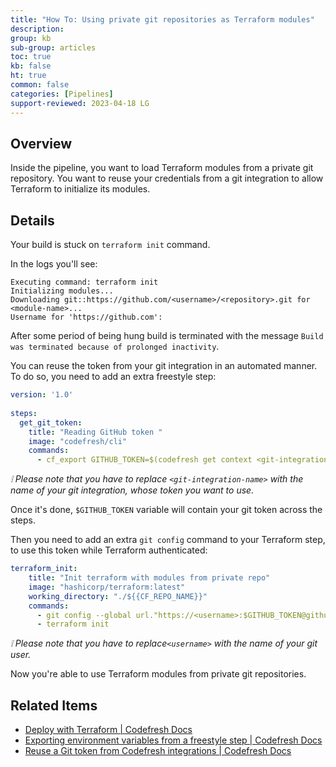 ```yaml
---
title: "How To: Using private git repositories as Terraform modules"
description: 
group: kb
sub-group: articles
toc: true
kb: false
ht: true
common: false
categories: [Pipelines]
support-reviewed: 2023-04-18 LG
---
```


## Overview

Inside the pipeline, you want to load Terraform modules from a private git repository. You want to reuse your credentials from a git integration to allow Terraform to initialize its modules.

## Details

Your build is stuck on `terraform init` command.

In the logs you'll see:

```shell
Executing command: terraform init   
Initializing modules...   
Downloading git::https://github.com/<username>/<repository>.git for <module-name>...   
Username for 'https://github.com':
```

After some period of being hung build is terminated with the message `Build was terminated because of prolonged inactivity`.

You can reuse the token from your git integration in an automated manner. To do so, you need to add an extra freestyle step:

```yaml
version: '1.0'   
  
steps:   
  get_git_token:   
    title: "Reading GitHub token "  
    image: "codefresh/cli"  
    commands:   
      - cf_export GITHUB_TOKEN=$(codefresh get context <git-integration-name> --decrypt -o yaml | yq -r .spec.data.auth.password)
```

_❕ Please note that you have to replace `<git-integration-name>` with the name of your git integration, whose token you want to use._

Once it's done, `$GITHUB_TOKEN` variable will contain your git token across the steps.

Then you need to add an extra `git config` command to your Terraform step, to use this token while Terraform authenticated:

```yaml
terraform_init:  
    title: "Init terraform with modules from private repo"  
    image: "hashicorp/terraform:latest"  
    working_directory: "./${{CF_REPO_NAME}}"  
    commands:  
      - git config --global url."https://<username>:$GITHUB_TOKEN@github.com".insteadOf https://github.com  
      - terraform init
```

_❕ Please note that you have to replace`<username>` with the name of your git user._

Now you're able to use Terraform modules from private git repositories.

## Related Items

* [Deploy with Terraform | Codefresh Docs]({{site.baseurl}}/docs/example-catalog/cd-examples/terraform)
* [Exporting environment variables from a freestyle step | Codefresh Docs]({{site.baseurl}}/docs/pipelines/variables/#exporting-environment-variables-from-a-freestyle-step)
* [Reuse a Git token from Codefresh integrations | Codefresh Docs]({{site.baseurl}}/docs/pipelines/steps/git-clone/#reuse-a-git-token-from-codefresh-integrations)
